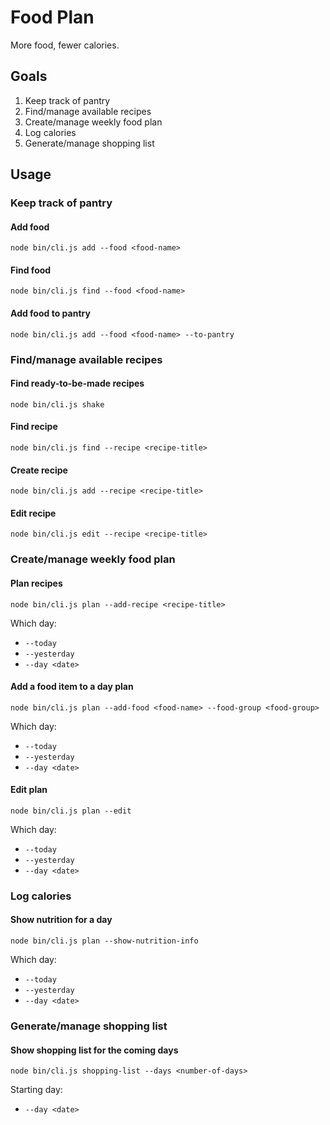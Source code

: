 # Food Plan

More food, fewer calories.

## Goals

1. Keep track of pantry
2. Find/manage available recipes 
3. Create/manage weekly food plan
4. Log calories
5. Generate/manage shopping list

## Usage

### Keep track of pantry

#### Add food

`node bin/cli.js add --food <food-name>`

#### Find food

`node bin/cli.js find --food <food-name>`

#### Add food to pantry

`node bin/cli.js add --food <food-name> --to-pantry`

### Find/manage available recipes

#### Find ready-to-be-made recipes

`node bin/cli.js shake`

#### Find recipe

`node bin/cli.js find --recipe <recipe-title>`

#### Create recipe

`node bin/cli.js add --recipe <recipe-title>`

#### Edit recipe

`node bin/cli.js edit --recipe <recipe-title>`

### Create/manage weekly food plan

#### Plan recipes

`node bin/cli.js plan --add-recipe <recipe-title>`

Which day:
- `--today`
- `--yesterday`
- `--day <date>`

#### Add a food item to a day plan

`node bin/cli.js plan --add-food <food-name> --food-group <food-group>`

Which day:
- `--today`
- `--yesterday`
- `--day <date>`

#### Edit plan

`node bin/cli.js plan --edit`

Which day:
- `--today`
- `--yesterday`
- `--day <date>`

### Log calories

#### Show nutrition for a day

`node bin/cli.js plan --show-nutrition-info`

Which day:
- `--today`
- `--yesterday`
- `--day <date>`

### Generate/manage shopping list

#### Show shopping list for the coming days

`node bin/cli.js shopping-list --days <number-of-days>`

Starting day:
- `--day <date>`
